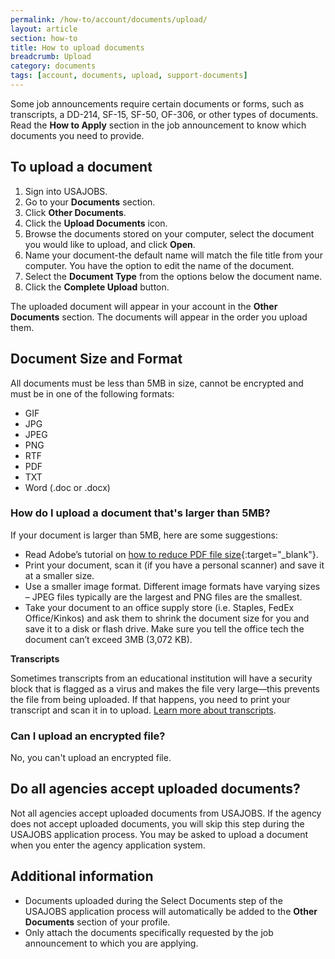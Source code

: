 ```yaml
---
permalink: /how-to/account/documents/upload/
layout: article
section: how-to
title: How to upload documents
breadcrumb: Upload
category: documents
tags: [account, documents, upload, support-documents]
---
```


Some job announcements require certain documents or forms, such as transcripts, a DD-214, SF-15, SF-50, OF-306, or other types of documents. Read the **How to Apply** section in the job announcement to know which documents you need to provide.  

## To upload a document

1.  Sign into USAJOBS.
2.	Go to your **Documents** section.
3.	Click **Other Documents**.
4.	Click the **Upload Documents** icon.
5.	Browse the documents stored on your computer, select the document you would like to upload, and click **Open**.
6.	Name your document-the default name will match the file title from your computer. You have the option to edit the name of the document.
7.	Select the **Document Type** from the options below the document name.  
8.	Click the **Complete Upload** button.

The uploaded document will appear in your account in the **Other Documents** section. The documents will appear in the order you upload them.

## Document Size and Format

All documents must be less than 5MB in size, cannot be encrypted and must be in one of the following formats:

* GIF
* JPG
* JPEG
* PNG
* RTF
* PDF
* TXT
* Word (.doc or .docx)

### How do I upload a document that's larger than 5MB?

If your document is larger than 5MB, here are some suggestions:

* Read Adobe’s tutorial on [how to reduce PDF file size](https://acrobatusers.com/tutorials/reducing-file-size){:target="_blank"}.
* Print your document, scan it (if you have a personal scanner) and save it at a smaller size.
* Use a smaller image format. Different image formats have varying sizes – JPEG files typically are the largest and PNG files are the smallest.
* Take your document to an office supply store (i.e. Staples, FedEx Office/Kinkos) and ask them to shrink the document size for you and save it to a disk or flash drive. Make sure you tell the office tech the document can’t exceed 3MB (3,072 KB).

**Transcripts**

Sometimes transcripts from an educational institution will have a security block that is flagged as a virus and makes the file very large—this prevents the file from being uploaded. If that happens, you need to print your transcript and scan it in to upload. [Learn more about transcripts](../../../../working-in-government/unique-hiring-paths/students/transcripts/).

### Can I upload an encrypted file?
No, you can't upload an encrypted file.


## Do all agencies accept uploaded documents?
Not all agencies accept uploaded documents from USAJOBS.  If the agency does not accept uploaded documents, you will skip this step during the USAJOBS application process.  You may be asked to upload a document when you enter the agency application system.

## Additional information

* Documents uploaded during the Select Documents step of the USAJOBS application process will automatically be added to the **Other Documents** section of your profile.
* Only attach the documents specifically requested by the job announcement to which you are applying.
